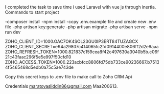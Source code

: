 I completed the task to save time i used Laravel with vue js through inertia.
Commands to start project 

-composer install 
-npm install
-copy .env.example file and create new .env file
-php artisan key:generate
-php artisan migrate 
-php artisan serve
-npm run dev


ZOHO_CLIENT_ID=1000.OAC7OK4SOL23GU0IP3ERT84TUZAGCX
ZOHO_CLIENT_SECRET=e94a29807c414065fc2fd0914400e806f12d2e9aaa
ZOHO_REFRESH_TOKEN=1000.821837c159cea8f42c497630a3040b5b.c06f21c43faac296f5e5e997f50cfd10
ZOHO_ACCESS_TOKEN=1000.223acbfcc8806fd75db733ce90236667.b75134f5465468d5edb0a75c5ae743de

Copy this secret keys to .env file to make call to Zoho CRM Api

Credentials
maratovasliddin86@gmail.com
Maa200613.
